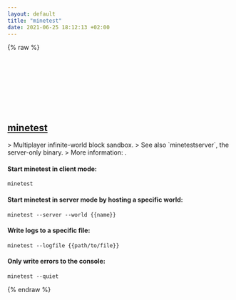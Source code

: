 ```yaml
---
layout: default
title: "minetest"
date: 2021-06-25 18:12:13 +02:00
---
```

{% raw %}
<h2 id="minetest">
  <a href="/en/common/minetest.html">minetest</a> <a href="#minetest"><svg class="icon">
    <use href="/assets/images/unicode_sprite.svg#link" />
  </svg></a>
</h2>
> Multiplayer infinite-world block sandbox.
> See also `minetestserver`, the server-only binary.
> More information: <https://wiki.minetest.net/Minetest>.

#### Start minetest in client mode:
```shell
minetest
```
#### Start minetest in server mode by hosting a specific world:
```shell
minetest --server --world {{name}}
```
#### Write logs to a specific file:
```shell
minetest --logfile {{path/to/file}}
```
#### Only write errors to the console:
```shell
minetest --quiet
```
{% endraw %}